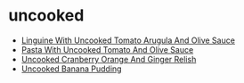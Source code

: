 # uncooked

 * [Linguine With Uncooked Tomato Arugula And Olive Sauce](../index/l/linguine-with-uncooked-tomato-arugula-and-olive-sauce-11908.json)
 * [Pasta With Uncooked Tomato And Olive Sauce](../index/p/pasta-with-uncooked-tomato-and-olive-sauce-10129.json)
 * [Uncooked Cranberry Orange And Ginger Relish](../index/u/uncooked-cranberry-orange-and-ginger-relish-13371.json)
 * [Uncooked Banana Pudding](../index/u/uncooked-banana-pudding.json)
